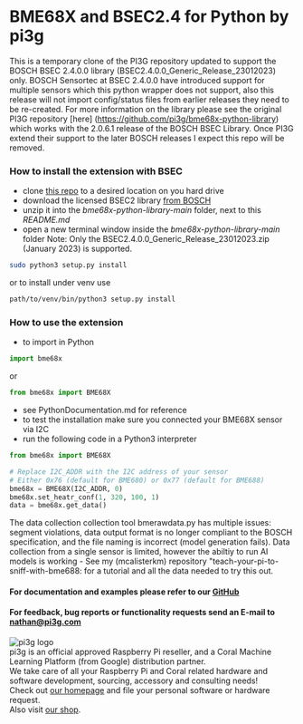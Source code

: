 # BME68X and BSEC2.4 for Python by pi3g

This is a temporary clone of the PI3G repository updated to support the BOSCH BSEC 2.4.0.0 library (BSEC2.4.0.0_Generic_Release_23012023) only. 
BOSCH Sensortec at BSEC 2.4.0.0 have introduced support for multiple sensors which this python wrapper does not support, also this release will not import config/status files from earlier releases they need to be re-created. 
For more information on the library please see the original PI3G repository [here] (https://github.com/pi3g/bme68x-python-library) which works with the 2.0.6.1 release of the BOSCH BSEC Library. Once PI3G extend their support to the later BOSCH releases I expect this repo will be removed.


### How to install the extension with BSEC
- clone [this repo](https://github.com/pi3g/bme68x-python-library) to a desired location on you hard drive
- download the licensed BSEC2 library [from BOSCH](https://www.bosch-sensortec.com/software-tools/software/bme688-software/)<br>
- unzip it into the *bme68x-python-library-main* folder, next to this *README.md*
- open a new terminal window inside the *bme68x-python-library-main* folder
Note: Only the BSEC2.4.0.0_Generic_Release_23012023.zip (January 2023) is supported.
```bash
sudo python3 setup.py install
```
or to install under venv use
```bash
path/to/venv/bin/python3 setup.py install
```
### How to use the extension
- to import in Python
```python
import bme68x
```
or
```python
from bme68x import BME68X
```
- see PythonDocumentation.md for reference
- to test the installation make sure you connected your BME68X sensor via I2C
- run the following code in a Python3 interpreter
```python
from bme68x import BME68X

# Replace I2C_ADDR with the I2C address of your sensor
# Either 0x76 (default for BME680) or 0x77 (default for BME688)
bme68x = BME68X(I2C_ADDR, 0)
bme68x.set_heatr_conf(1, 320, 100, 1)
data = bme68x.get_data()
```

The data collection collection tool bmerawdata.py has multiple issues: segment violations, data output format is no longer compliant to the BOSCH specification, and the file naming is incorrect (model generation fails).   Data collection from a single sensor is limited, however the abiltiy to run AI models is working - See my (mcalisterkm) repository "teach-your-pi-to-sniff-with-bme688: for a tutorial and all the data needed to try this out.  

#### For documentation and examples please refer to our [GitHub](https://github.com/pi3g/bme68x-python-library)<br>
#### For feedback, bug reports or functionality requests send an E-mail to nathan@pi3g.com<br>


![pi3g logo](https://pi3g.com/wp-content/uploads/2015/06/pi3g-150px-only-transparent-e1622110450400.png)<br>
pi3g is an official approved Raspberry Pi reseller, and a Coral Machine Learning Platform (from Google) distribution partner.<br>
We take care of all your Raspberry Pi and Coral related hardware and software development, sourcing, accessory and consulting needs!<br>
Check out [our homepage](https://pi3g.com) and file your personal software or hardware request.<br>
Also visit [our shop](https://buyzero.de).<br>
